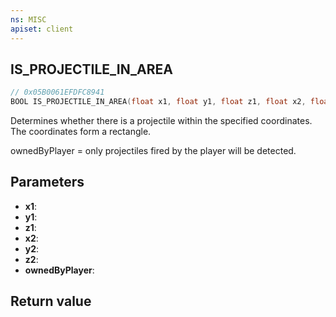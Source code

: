 ```yaml
---
ns: MISC
apiset: client
---
```

## IS_PROJECTILE_IN_AREA

```c
// 0x05B0061EFDFC8941
BOOL IS_PROJECTILE_IN_AREA(float x1, float y1, float z1, float x2, float y2, float z2, BOOL ownedByPlayer);
```

Determines whether there is a projectile within the specified coordinates. The coordinates form a rectangle.

ownedByPlayer = only projectiles fired by the player will be detected.

## Parameters
* **x1**:
* **y1**:
* **z1**:
* **x2**:
* **y2**:
* **z2**:
* **ownedByPlayer**:

## Return value
